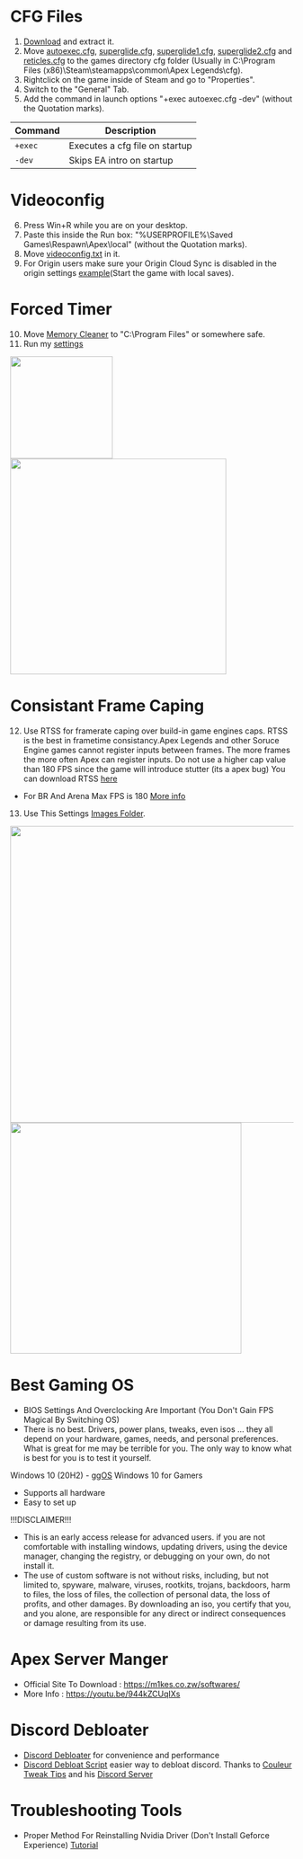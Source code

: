 # CFG Files 
1. [Download](https://github.com/Natram1zh/Apex-Autoexec-And-Tweaks-/archive/refs/heads/main.zip) and extract it.
2. Move [autoexec.cfg](https://github.com/Natram1zh/Apex-Autoexec-And-Tweaks-/blob/main/autoexec.cfg), [superglide.cfg](https://github.com/Natram1zh/Apex-Autoexec-And-Tweaks-/blob/main/superglide.cfg), [superglide1.cfg](https://github.com/Natram1zh/Apex-Autoexec-And-Tweaks-/blob/main/superglide1.cfg), [superglide2.cfg](https://github.com/Natram1zh/Apex-Autoexec-And-Tweaks-/blob/main/superglide2.cfg) and [reticles.cfg](https://github.com/Natram1zh/Apex-Autoexec-And-Tweaks-/blob/main/reticles.cfg) to the games directory cfg folder (Usually in C:\Program Files (x86)\Steam\steamapps\common\Apex Legends\cfg).
3. Rightclick on the game inside of Steam and go to "Properties".
4. Switch to the "General" Tab.
5. Add the command in launch options "+exec autoexec.cfg -dev" (without the Quotation marks).

| Command | Description |
| --- | --- |
| `+exec` | Executes a cfg file on startup |
| `-dev` | Skips EA intro on startup |
# Videoconfig
6. Press Win+R while you are on your desktop.
7. Paste this inside the Run box: "%USERPROFILE%\Saved Games\Respawn\Apex\local" (without the Quotation marks).
8. Move [videoconfig.txt](https://github.com/Natram1zh/Apex-Autoexec-And-Tweaks-/blob/main/videoconfig.txt) in it.
9. For Origin users make sure your Origin Cloud Sync is disabled in the origin settings [example](https://user-images.githubusercontent.com/83518657/144322691-c250563c-93af-4163-a93f-09936fc234a7.png)(Start the game with local saves).

# Forced Timer 
10. Move [Memory Cleaner](https://github.com/Natram1zh/Apex-Autoexec-And-Tweaks-/tree/main/Memory%20Cleaner) to "C:\Program Files" or somewhere safe.
11. Run my [settings](https://github.com/Natram1zh/Apex-Autoexec-And-Tweaks-/tree/main/_Images)
<p float="left">
  <img src="_Images/Timer%20Settings_1.PNG" width="182" />
  <img src="_Images/Timer%20Settings_2.PNG" width="384" /> 
</p>

# Consistant Frame Caping
12. Use RTSS for framerate caping over build-in game engines caps. RTSS is the best in frametime consistancy.Apex Legends and other Soruce Engine games cannot register inputs between frames. The more frames the more often Apex can register inputs. Do not use a higher cap value than 180 FPS since the game will introduce stutter (its a apex bug) You can download RTSS [here](https://www.guru3d.com/files-details/rtss-rivatuner-statistics-server-download.html)
- For BR And Arena Max FPS is 180 [More info](https://twitter.com/CaIypto/status/1392354731205529606)
13. Use This Settings [Images Folder](https://github.com/Natram1zh/Apex-Autoexec-And-Tweaks-/tree/main/_Images).
<p float="left">
  <img src="_Images/RTSS%20Settings_1.PNG" width="528" />
  <img src="_Images/RTSS%20Settings_2.PNG" width="411" /> 
</p>

# Best Gaming OS 
- BIOS Settings And Overclocking Are Important (You Don't Gain FPS Magical By Switching OS)
- There is no best. Drivers, power plans, tweaks, even isos ... they all depend on your hardware, games, needs, and personal preferences. What is great for me may be terrible for you. The only way to know what is best for you is to test it yourself.

Windows 10 (20H2) -
[ggOS](https://discord.gg/A5BHSQV)  Windows 10 for Gamers 
- Supports all hardware
- Easy to set up 

!!!DISCLAIMER!!!

- This is an early access release for advanced users. if you are not comfortable with installing windows, updating drivers, using the device manager, changing the registry, or debugging on your own, do not install it.
- The use of custom software is not without risks, including, but not limited to, spyware, malware, viruses, rootkits, trojans, backdoors, harm to files, the loss of files, the collection of personal data, the loss of profits, and other damages. By downloading an iso, you certify that you, and you alone, are responsible for any direct or indirect consequences or damage resulting from its use.
# Apex Server Manger 
- Official Site To Download : https://m1kes.co.zw/softwares/
- More Info : https://youtu.be/944kZCUqIXs
# Discord Debloater
- [Discord Debloater](https://github.com/Pablerso/Discord-Debloater/releases/tag/Discord) for convenience and performance
- [Discord Debloat Script](https://github.com/couleur-tweak-tips/utils/blob/main/Patchers/DebloatDiscord.ps1) easier way to debloat discord. Thanks to [Couleur Tweak Tips](https://github.com/couleur-tweak-tips) and his [Discord Server](https://discord.gg/CTT)
# Troubleshooting Tools
- Proper Method For Reinstalling Nvidia Driver (Don't Install Geforce Experience) [Tutorial](https://youtu.be/LR1XkjtylCM)
